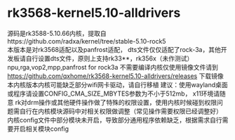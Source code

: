 # rk3568-kernel5.10-alldrivers
源码是rk3588-5.10.66内核，提取自https://github.com/radxa/kernel/tree/stable-5.10-rock5  
本版本是对rk3568适配以及panfrost适配，
dts文件仅仅适配了rock-3a，其他开发板请自行设置dts文件，原则上支持rk33**，rk356x（未作测试）
npu,rga,vop2,mpp,panfrost for rock3a
不需要编译内核仅使用镜像文件请到 https://github.com/qxhome/rk3568-kernel5.10-alldrivers/releases  下载镜像
本内核版本内核可能缺乏部分wifi网卡驱动，请自行移植
建议：使用wayland桌面或程序请设置CONFIG_CMA_SIZE_MBYTES参数为不小于512mb，  x11环境请随意
rk对drm操作或其他硬件操作做了特殊的权限设置，使用内核时候碰到权限问题需自行在内核模块源码中对相关权限做调整（常见操作需要权限已经调整好）
内核config文件中部分模块未开启，导致部分通用程序依赖缺乏，根据需求自行需要开启相关模块config
